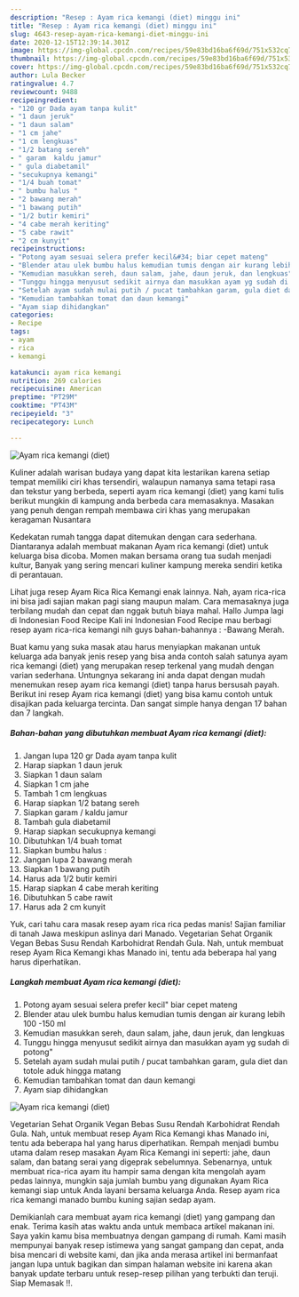 ```yaml
---
description: "Resep : Ayam rica kemangi (diet) minggu ini"
title: "Resep : Ayam rica kemangi (diet) minggu ini"
slug: 4643-resep-ayam-rica-kemangi-diet-minggu-ini
date: 2020-12-15T12:39:14.301Z
image: https://img-global.cpcdn.com/recipes/59e83bd16ba6f69d/751x532cq70/ayam-rica-kemangi-diet-foto-resep-utama.jpg
thumbnail: https://img-global.cpcdn.com/recipes/59e83bd16ba6f69d/751x532cq70/ayam-rica-kemangi-diet-foto-resep-utama.jpg
cover: https://img-global.cpcdn.com/recipes/59e83bd16ba6f69d/751x532cq70/ayam-rica-kemangi-diet-foto-resep-utama.jpg
author: Lula Becker
ratingvalue: 4.7
reviewcount: 9488
recipeingredient:
- "120 gr Dada ayam tanpa kulit"
- "1 daun jeruk"
- "1 daun salam"
- "1 cm jahe"
- "1 cm lengkuas"
- "1/2 batang sereh"
- " garam  kaldu jamur"
- " gula diabetamil"
- "secukupnya kemangi"
- "1/4 buah tomat"
- " bumbu halus "
- "2 bawang merah"
- "1 bawang putih"
- "1/2 butir kemiri"
- "4 cabe merah keriting"
- "5 cabe rawit"
- "2 cm kunyit"
recipeinstructions:
- "Potong ayam sesuai selera prefer kecil&#34; biar cepet mateng"
- "Blender atau ulek bumbu halus kemudian tumis dengan air kurang lebih 100 -150 ml"
- "Kemudian masukkan sereh, daun salam, jahe, daun jeruk, dan lengkuas"
- "Tunggu hingga menyusut sedikit airnya dan masukkan ayam yg sudah di potong&#34;"
- "Setelah ayam sudah mulai putih / pucat tambahkan garam, gula diet dan totole aduk hingga matang"
- "Kemudian tambahkan tomat dan daun kemangi"
- "Ayam siap dihidangkan"
categories:
- Recipe
tags:
- ayam
- rica
- kemangi

katakunci: ayam rica kemangi 
nutrition: 269 calories
recipecuisine: American
preptime: "PT29M"
cooktime: "PT43M"
recipeyield: "3"
recipecategory: Lunch

---
```



![Ayam rica kemangi (diet)](https://img-global.cpcdn.com/recipes/59e83bd16ba6f69d/751x532cq70/ayam-rica-kemangi-diet-foto-resep-utama.jpg)

Kuliner adalah warisan budaya yang dapat kita lestarikan karena setiap tempat memiliki ciri khas tersendiri, walaupun namanya sama tetapi rasa dan tekstur yang berbeda, seperti ayam rica kemangi (diet) yang kami tulis berikut mungkin di kampung anda berbeda cara memasaknya. Masakan yang penuh dengan rempah membawa ciri khas yang merupakan keragaman Nusantara

Kedekatan rumah tangga dapat ditemukan dengan cara sederhana. Diantaranya adalah membuat makanan Ayam rica kemangi (diet) untuk keluarga bisa dicoba. Momen makan bersama orang tua sudah menjadi kultur, Banyak yang sering mencari kuliner kampung mereka sendiri ketika di perantauan.

Lihat juga resep Ayam Rica Rica Kemangi enak lainnya. Nah, ayam rica-rica ini bisa jadi sajian makan pagi siang maupun malam. Cara memasaknya juga terbilang mudah dan cepat dan nggak butuh biaya mahal. Hallo Jumpa lagi di Indonesian Food Recipe Kali ini Indonesian Food Recipe mau berbagi resep ayam rica-rica kemangi nih guys bahan-bahannya : -Bawang Merah.

Buat kamu yang suka masak atau harus menyiapkan makanan untuk keluarga ada banyak jenis resep yang bisa anda contoh salah satunya ayam rica kemangi (diet) yang merupakan resep terkenal yang mudah dengan varian sederhana. Untungnya sekarang ini anda dapat dengan mudah menemukan resep ayam rica kemangi (diet) tanpa harus bersusah payah.
Berikut ini resep Ayam rica kemangi (diet) yang bisa kamu contoh untuk disajikan pada keluarga tercinta. Dan sangat simple hanya dengan 17 bahan dan 7 langkah.


<!--inarticleads1-->

##### Bahan-bahan yang dibutuhkan membuat Ayam rica kemangi (diet):

1. Jangan lupa 120 gr Dada ayam tanpa kulit
1. Harap siapkan 1 daun jeruk
1. Siapkan 1 daun salam
1. Siapkan 1 cm jahe
1. Tambah 1 cm lengkuas
1. Harap siapkan 1/2 batang sereh
1. Siapkan  garam / kaldu jamur
1. Tambah  gula diabetamil
1. Harap siapkan secukupnya kemangi
1. Dibutuhkan 1/4 buah tomat
1. Siapkan  bumbu halus :
1. Jangan lupa 2 bawang merah
1. Siapkan 1 bawang putih
1. Harus ada 1/2 butir kemiri
1. Harap siapkan 4 cabe merah keriting
1. Dibutuhkan 5 cabe rawit
1. Harus ada 2 cm kunyit


Yuk, cari tahu cara masak resep ayam rica rica pedas manis! Sajian familiar di tanah Jawa meskipun aslinya dari Manado. Vegetarian Sehat Organik Vegan Bebas Susu Rendah Karbohidrat Rendah Gula. Nah, untuk membuat resep Ayam Rica Kemangi khas Manado ini, tentu ada beberapa hal yang harus diperhatikan. 

<!--inarticleads2-->

##### Langkah membuat  Ayam rica kemangi (diet):

1. Potong ayam sesuai selera prefer kecil&#34; biar cepet mateng
1. Blender atau ulek bumbu halus kemudian tumis dengan air kurang lebih 100 -150 ml
1. Kemudian masukkan sereh, daun salam, jahe, daun jeruk, dan lengkuas
1. Tunggu hingga menyusut sedikit airnya dan masukkan ayam yg sudah di potong&#34;
1. Setelah ayam sudah mulai putih / pucat tambahkan garam, gula diet dan totole aduk hingga matang
1. Kemudian tambahkan tomat dan daun kemangi
1. Ayam siap dihidangkan
<img src="//assets-global.cpcdn.com/assets/icons/button_play-2c75c40dde080a61004c1f40b05d8f140eaff45d7e9e6481dc71c63d2e7c4909.png" alt="Ayam rica kemangi (diet)">

Vegetarian Sehat Organik Vegan Bebas Susu Rendah Karbohidrat Rendah Gula. Nah, untuk membuat resep Ayam Rica Kemangi khas Manado ini, tentu ada beberapa hal yang harus diperhatikan. Rempah menjadi bumbu utama dalam resep masakan Ayam Rica Kemangi ini seperti: jahe, daun salam, dan batang serai yang digeprak sebelumnya. Sebenarnya, untuk membuat rica-rica ayam itu hampir sama dengan kita mengolah ayam pedas lainnya, mungkin saja jumlah bumbu yang digunakan Ayam Rica kemangi siap untuk Anda layani bersama keluarga Anda. Resep ayam rica rica kemangi manado bumbu kuning sajian sedap ayam. 

Demikianlah cara membuat ayam rica kemangi (diet) yang gampang dan enak. Terima kasih atas waktu anda untuk membaca artikel makanan ini. Saya yakin kamu bisa membuatnya dengan gampang di rumah. Kami masih mempunyai banyak resep istimewa yang sangat gampang dan cepat, anda bisa mencari di website kami, dan jika anda merasa artikel ini bermanfaat jangan lupa untuk bagikan dan simpan halaman website ini karena akan banyak update terbaru untuk resep-resep pilihan yang terbukti dan teruji. Siap Memasak !!. 
